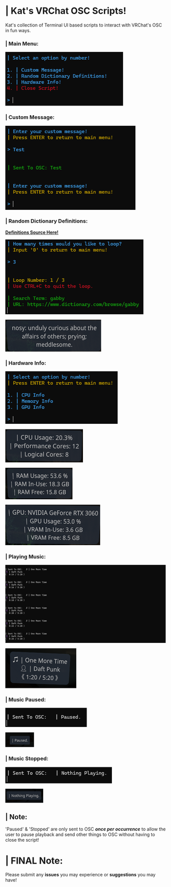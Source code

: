 # | Kat's VRChat OSC Scripts!
Kat's collection of Terminal UI based scripts to interact with VRChat's OSC in fun ways.

### | Main Menu:

![ChatboxOSCMainMenu.png](images/ChatboxOSC/ChatboxOSCMainMenu.png)

### | Custom Message:

![ChatboxOSCCustomMessage.png](images/ChatboxOSC/ChatboxOSCCustomMessage.png)

### | Random Dictionary Definitions:
[**Definitions Source Here!**](https://www.dictionary.com)

![ChatboxOSCRandomDefinitions.png](images/ChatboxOSC/ChatboxOSCRandomDefinitions.png)

![ChatboxOSCRandomDefinitionsINGAME.png](images/ChatboxOSC/ChatboxOSCRandomDefinitionsINGAME.png)

### | Hardware Info:

![ChatboxOSCHardwareInfoMenu.png](images/ChatboxOSC/ChatboxOSCHardwareInfoMenu.png)

![ChatboxOSCCPUInfoINGAME.png](images/ChatboxOSC/ChatboxOSCCPUInfoINGAME.png)

![ChatboxOSCRAMInfoINGAME.png](images/ChatboxOSC/ChatboxOSCRAMInfoINGAME.png)

![ChatboxOSCGPUInfoINGAME.png](images/ChatboxOSC/ChatboxOSCGPUInfoINGAME.png)

### | Playing Music:

![iTunesOSCPlaying.png](images/iTunesOSC/iTunesOSCPlaying.png)

![iTunesOSCPlayingINGAME.png](images/iTunesOSC/iTunesOSCPlayingINGAME.png)

### | Music Paused:

![iTunesOSCPaused.png](images/iTunesOSC/iTunesOSCPaused.png)

![iTunesOSCPausedINGAME.png](images/iTunesOSC/iTunesOSCPausedINGAME.png)

### | Music Stopped:

![iTunesOSCStopped.png](images/iTunesOSC/iTunesOSCStopped.png)

![iTunesOSCStoppedINGAME.png](images/iTunesOSC/iTunesOSCStoppedINGAME.png)

## | Note:
'Paused' & 'Stopped' are only
sent to OSC ***once per
occurrence*** to allow the user
to pause playback and send
other things to OSC without
having to close the script!

# | FINAL Note:
Please submit any **issues** you may experience or **suggestions** you may have!